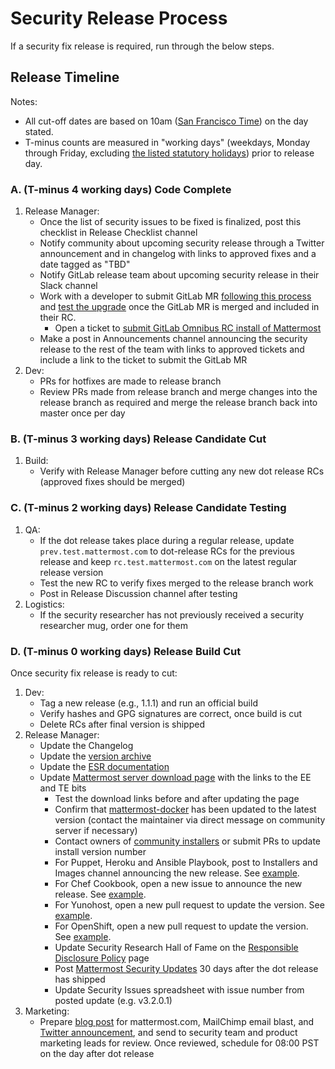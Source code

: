 # Security Release Process

If a security fix release is required, run through the below steps.

## Release Timeline

Notes:

* All cut-off dates are based on 10am \([San Francisco Time](http://everytimezone.com/)\) on the day stated.
* T-minus counts are measured in "working days" \(weekdays, Monday through Friday, excluding [the listed statutory holidays](https://docs.mattermost.com/process/working-at-mattermost.html#holidays)\) prior to release day.

### A. \(T-minus 4 working days\) Code Complete

1. Release Manager:
   * Once the list of security issues to be fixed is finalized, post this checklist in Release Checklist channel
   * Notify community about upcoming security release through a Twitter announcement and in changelog with links to approved fixes and a date tagged as "TBD"
   * Notify GitLab release team about upcoming security release in their Slack channel
   * Work with a developer to submit GitLab MR [following this process](https://docs.mattermost.com/process/gitlab-process.html#merge-requests) and [test the upgrade](https://docs.google.com/document/d/1mbeu2XXwCpbz3qz7y_6yDIYBToyY2nW0NFZq9Gdei1E/edit#heading=h.ncq9ltn04isg) once the GitLab MR is merged and included in their RC.
     * Open a ticket to [submit GitLab Omnibus RC install of Mattermost](https://mattermost.atlassian.net/browse/MM-10365)
   * Make a post in Announcements channel announcing the security release to the rest of the team with links to approved tickets and include a link to the ticket to submit the GitLab MR
2. Dev:
   * PRs for hotfixes are made to release branch
   * Review PRs made from release branch and merge changes into the release branch as required and merge the release branch back into master once per day

### B. \(T-minus 3 working days\) Release Candidate Cut

1. Build:
   * Verify with Release Manager before cutting any new dot release RCs \(approved fixes should be merged\)

### C. \(T-minus 2 working days\) Release Candidate Testing

1. QA:
   * If the dot release takes place during a regular release, update `prev.test.mattermost.com` to dot-release RCs for the previous release and keep `rc.test.mattermost.com` on the latest regular release version
   * Test the new RC to verify fixes merged to the release branch work
   * Post in Release Discussion channel after testing
2. Logistics:
   * If the security researcher has not previously received a security researcher mug, order one for them 

### D. \(T-minus 0 working days\) Release Build Cut

Once security fix release is ready to cut:

1. Dev:
   * Tag a new release \(e.g., 1.1.1\) and run an official build
   * Verify hashes and GPG signatures are correct, once build is cut
   * Delete RCs after final version is shipped
2. Release Manager:
   * Update the Changelog
   * Update the [version archive](https://docs.mattermost.com/administration/version-archive.html)
   * Update the [ESR documentation](https://docs.mattermost.com/administration/extended-support-release.html#what-are-the-current-supported-esr-versions)
   * Update [Mattermost server download page](https://mattermost.org/download) with the links to the EE and TE bits
     * Test the download links before and after updating the page
     * Confirm that [mattermost-docker](https://github.com/mattermost/mattermost-docker/releases) has been updated to the latest version \(contact the maintainer via direct message on community server if necessary\)
     * Contact owners of [community installers](https://mattermost.com/download/) or submit PRs to update install version number
     * For Puppet, Heroku and Ansible Playbook, post to Installers and Images channel announcing the new release. See [example](https://community.mattermost.com/core/pl/5eh8fw3jaiyzzqoc6nfwfaioya).
     * For Chef Cookbook, open a new issue to announce the new release. See [example](https://github.com/verifi-inc/mattermost/issues/2).
     * For Yunohost, open a new pull request to update the version. See [example](https://github.com/kemenaran/mattermost_ynh/pull/11).
     * For OpenShift, open a new pull request to update the version. See [example](https://github.com/goern/mattermost-openshift/pull/13).
     * Update Security Research Hall of Fame on the [Responsible Disclosure Policy](https://about.mattermost.com/report-security-issue/) page
     * Post [Mattermost Security Updates](https://mattermost.com/security-updates/) 30 days after the dot release has shipped
     * Update Security Issues spreadsheet with issue number from posted update \(e.g. v3.2.0.1\)
3. Marketing:
   * Prepare [blog post](https://about.mattermost.com/releases/mattermost-4-10/) for mattermost.com, MailChimp email blast, and [Twitter announcement](https://twitter.com/mattermosthq/status/827193482578112512), and send to security team and product marketing leads for review. Once reviewed, schedule for 08:00 PST on the day after dot release

